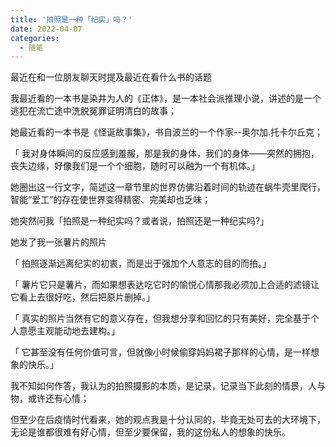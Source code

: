 ```yaml
---
title: '拍照是一种「纪实」吗？'
date: 2022-04-07
categories:
  - 随笔
---
```


最近在和一位朋友聊天时提及最近在看什么书的话题

我最近看的一本书是染井为人的《正体》，是一本社会派推理小说，讲述的是一个逃犯在流亡途中洗脱冤罪证明清白的故事；

她最近看的一本书是《怪诞故事集》，书自波兰的一个作家--奥尔加.托卡尔丘克；

「 我对身体瞬间的反应感到羞赧，那是我的身体，我们的身体——突然的拥抱，丧失边缘，好像我们是一个个细胞，随时可以融为一个有机体。」

她圈出这一行文字，简述这一章节里的世界仿佛沿着时间的轨迹在蜗牛壳里爬行，智能“爱工”的存在使世界变得精密、完美却也乏味；

她突然问我「拍照是一种纪实吗？或者说，拍照还是一种纪实吗?」

她发了我一张薯片的照片

「 拍照逐渐远离纪实的初衷，而是出于强加个人意志的目的而拍。」

「 薯片它只是薯片，而如果想表达吃它时的愉悦心情那我必须加上合适的滤镜让它看上去很好吃，然后把原片删掉。」

「 真实的照片当然有它的意义存在，但我想分享和回忆的只有美好，完全基于个人意愿主观能动地去建构。」

「 它甚至没有任何价值可言，但就像小时候偷穿妈妈裙子那样的心情，是一样想象的快乐。」

我不知如何作答，我认为的拍照摄影的本质，是记录，记录当下此刻的情景，人与物，或许还有心情；

但至少在后疫情时代看来，她的观点我是十分认同的，毕竟无处可去的大环境下，无论是谁都很难有好心情，但至少要保留，我的这份私人的想象的快乐。